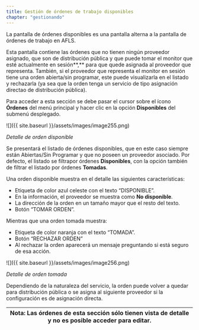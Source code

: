 ```yaml
---
title: Gestión de órdenes de trabajo disponibles
chapter: "gestionando"
---
```


La pantalla de órdenes disponibles es una pantalla alterna a la pantalla de órdenes de trabajo en AFLS.

Esta pantalla contiene las órdenes que no tienen ningún proveedor asignado, que son de distribución pública y que puede tomar el monitor que esté actualmente en sesión**,** para que quede asignada al proveedor que representa. También, si el proveedor que representa el monitor en sesión tiene una orden abierta/sin programar, este puede visualizarla en el listado y rechazarla (ya sea que la orden tenga un servicio de tipo asignación directao de distribución pública).

Para acceder a esta sección se debe pasar el cursor sobre el ícono **Órdenes** del menú principal y hacer clic en la opción **Disponibles** del submenú desplegado.


![]({{ site.baseurl }}/assets/images/image255.png)

_Detalle de orden disponible_

Se presentará el listado de órdenes disponibles, que en este caso siempre están Abiertas/Sin Programar y que no poseen un proveedor asociado. Por defecto, el listado se filtrapor órdenes **Disponibles**, con la opción también de filtrar el listado por órdenes **Tomadas**.

Una orden disponible muestra en el detalle las siguientes características:

*   Etiqueta de color azul celeste con el texto “DISPONIBLE”.
*   En la información, el proveedor se muestra como **No disponible**.
*   La dirección de la orden en un tamaño mayor que el resto del texto.
*   Botón “TOMAR ORDEN”.

Mientras que una orden tomada muestra:

*   Etiqueta de color naranja con el texto “TOMADA”.
*   Botón “RECHAZAR ORDEN”
*   Al rechazar la orden aparecerá un mensaje preguntando si está seguro de esa acción.


![]({{ site.baseurl }}/assets/images/image256.png)

_Detalle de orden tomada_

Dependiendo de la naturaleza del servicio, la orden puede volver a quedar para distribución pública o se asigna al siguiente proveedor si la configuración es de asignación directa.

| **Nota**: Las órdenes de esta sección sólo tienen vista de detalle y no es posible acceder para editar. |
| --- |
